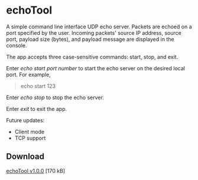 # echoTool

A simple command line interface UDP echo server. Packets are echoed on a port specified by the user. Incoming packets' source IP address, source port, payload size (bytes), and payload message are displayed in the console.

The app accepts three case-sensitive commands: start, stop, and exit. 

Enter *echo start port number* to start the echo server on the desired local port. For example,
> echo start 123

Enter *echo stop* to stop the echo server.

Enter *exit* to exit the app.

Future updates:
- Client mode
- TCP support

## Download ##
[echoTool v1.0.0](https://github.com/JohnWSweeney/echoTool/releases/download/v1.0.0/echoTool.exe) [170 kB]
